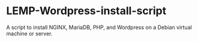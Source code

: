 # LEMP-Wordpress-install-script
A script to install NGINX, MariaDB, PHP, and Wordpress on a Debian virtual machine or server.
